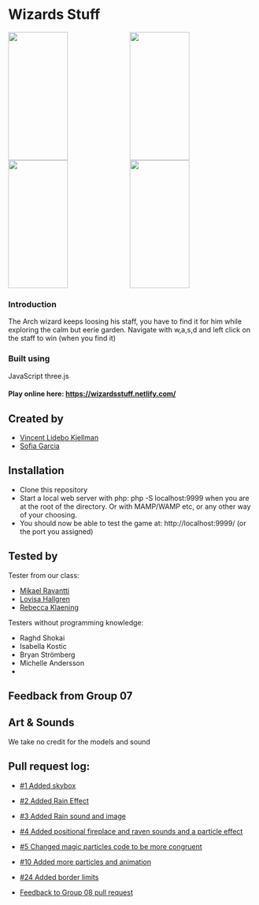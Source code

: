 # Wizards Stuff

<div style="display:flex; flex-direction: row; flex-wrap: wrap;">
<img style="margin:0;" width="49%" height="260" src="https://github.com/VincentLideboKjellman/Wizards-Stuff/blob/master/images/forReadme/screen1.png?raw=true">
<img style="margin:0;" width="49%" height="260" src="https://github.com/VincentLideboKjellman/Wizards-Stuff/blob/master/images/forReadme/screen4.png?raw=true">
<img style="margin:0;" width="49%" height="260" src="https://github.com/VincentLideboKjellman/Wizards-Stuff/blob/master/images/forReadme/screen2.png?raw=true">
<img style="margin:0;" width="49%" height="260" src="https://github.com/VincentLideboKjellman/Wizards-Stuff/blob/master/images/forReadme/screen5.png?raw=true">
</div>

### Introduction
The Arch wizard keeps loosing his staff, you have to find it for him while exploring the calm but eerie garden.
Navigate with w,a,s,d and left click on the staff to win (when you find it)

### Built using
JavaScript
three.js

#### Play online here: https://wizardsstuff.netlify.com/

## Created by
- [Vincent Lidebo Kjellman](https://github.com/VincentLideboKjellman)
- [Sofia Garcia](https://github.com/sof1agarc1a)

## Installation
- Clone this repository
- Start a local web server with php: php -S localhost:9999 when you are at the root of the directory. Or with MAMP/WAMP etc, or any other way of your choosing.
- You should now be able to test the game at: http://localhost:9999/ (or the port you assigned)

## Tested by

Tester from our class:
- [Mikael Ravantti](https://github.com/MRavantti)
- [Lovisa Hallgren](https://github.com/lovisahallgren)
- [Rebecca Klaening](https://github.com/RebeccaKlaening)

Testers without programming knowledge:
- Raghd Shokai
- Isabella Kostic
- Bryan Strömberg
- Michelle Andersson
- 

## Feedback from Group 07

## Art & Sounds
We take no credit for the models and sound

## Pull request log:

- [#1 Added skybox](https://github.com/VincentLideboKjellman/Wizards-Stuff/pull/1)
- [#2 Added Rain Effect](https://github.com/VincentLideboKjellman/Wizards-Stuff/pull/2) 
- [#3 Added Rain sound and image](https://github.com/VincentLideboKjellman/Wizards-Stuff/pull/3) 
- [#4 Added positional fireplace and raven sounds and a particle effect](https://github.com/VincentLideboKjellman/Wizards-Stuff/pull/4)
- [#5 Changed magic particles code to be more congruent](https://github.com/VincentLideboKjellman/Wizards-Stuff/pull/5)
- [#10 Added more particles and animation](https://github.com/VincentLideboKjellman/Wizards-Stuff/pull/10)
- [#24 Added border limits](https://github.com/VincentLideboKjellman/Wizards-Stuff/pull/24)


- [Feedback to Group 08 pull request](https://github.com/Raademar/snowboarding_extreme_champions/pull/17)